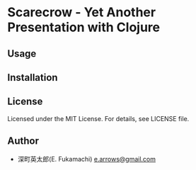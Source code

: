 # Scarecrow - Yet Another Presentation with Clojure

## Usage

## Installation

## License

Licensed under the MIT License.
For details, see LICENSE file.

## Author

* 深町英太郎(E. Fukamachi) <e.arrows@gmail.com>
